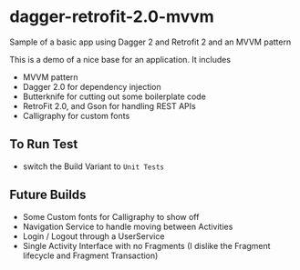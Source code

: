 # dagger-retrofit-2.0-mvvm
Sample of a basic app using Dagger 2 and Retrofit 2 and an MVVM pattern

This is a demo of a nice base for an application. It includes
- MVVM pattern
- Dagger 2.0 for dependency injection
- Butterknife for cutting out some boilerplate code
- RetroFit 2.0, and Gson for handling REST APIs
- Calligraphy for custom fonts

## To Run Test
- switch the Build Variant to ```Unit Tests```

## Future Builds
- Some Custom fonts for Calligraphy to show off
- Navigation Service to handle moving between Activities
- Login / Logout through a UserService
- Single Activity Interface with no Fragments (I dislike the Fragment lifecycle and Fragment Transaction)
